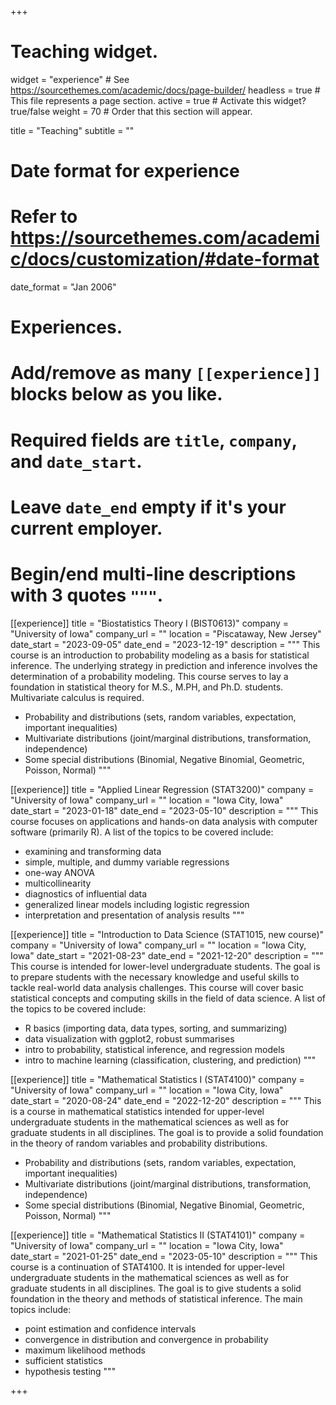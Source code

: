 +++
# Teaching widget.
widget = "experience"  # See https://sourcethemes.com/academic/docs/page-builder/
headless = true  # This file represents a page section.
active = true  # Activate this widget? true/false
weight = 70  # Order that this section will appear.

title = "Teaching"
subtitle = ""

# Date format for experience
#   Refer to https://sourcethemes.com/academic/docs/customization/#date-format
date_format = "Jan 2006"

# Experiences.
#   Add/remove as many `[[experience]]` blocks below as you like.
#   Required fields are `title`, `company`, and `date_start`.
#   Leave `date_end` empty if it's your current employer.
#   Begin/end multi-line descriptions with 3 quotes `"""`.

[[experience]]
  title = "Biostatistics Theory I (BIST0613)"
  company = "University of Iowa"
  company_url = ""
  location = "Piscataway, New Jersey"
  date_start = "2023-09-05"
  date_end = "2023-12-19"
  description = """
  This course is an introduction to probability modeling as a basis for statistical inference. The underlying strategy in prediction and inference involves the determination of a probability modeling. This course serves to lay a foundation in statistical theory for M.S., M.PH, and Ph.D. students. Multivariate calculus is required. 
  
  * Probability and distributions (sets, random variables, expectation, important inequalities)
  * Multivariate distributions (joint/marginal distributions, transformation, independence)
  * Some special distributions (Binomial, Negative Binomial, Geometric, Poisson, Normal)
  """

[[experience]]
  title = "Applied Linear Regression (STAT3200)"
  company = "University of Iowa"
  company_url = ""
  location = "Iowa City, Iowa"
  date_start = "2023-01-18"
  date_end = "2023-05-10"
  description = """
  This course focuses on applications and hands-on data analysis with computer software (primarily R). A list of the topics to be covered include:
  
  * examining and transforming data
  * simple, multiple, and dummy variable regressions
  * one-way ANOVA
  * multicollinearity
  * diagnostics of influential data
  * generalized linear models including logistic regression
  * interpretation and presentation of analysis results
  """



[[experience]]
  title = "Introduction to Data Science (STAT1015, new course)"
  company = "University of Iowa"
  company_url = ""
  location = "Iowa City, Iowa"
  date_start = "2021-08-23"
  date_end = "2021-12-20"
  description = """
  This course is intended for lower-level undergraduate students. The goal is to prepare students with the necessary knowledge and useful skills to tackle real-world data analysis challenges. This course will cover basic statistical concepts and computing skills in the field of data science. A list of the topics to be covered include:
  
  * R basics (importing data, data types, sorting, and summarizing)
  * data visualization with ggplot2, robust summarises
  * intro to probability, statistical inference, and regression models
  * intro to machine learning (classification, clustering, and prediction)
  """
  

[[experience]]
  title = "Mathematical Statistics I (STAT4100)"
  company = "University of Iowa"
  company_url = ""
  location = "Iowa City, Iowa"
  date_start = "2020-08-24"
  date_end = "2022-12-20"
  description = """
  This is a course in mathematical statistics intended for upper-level undergraduate students
  in the mathematical sciences as well as for graduate students in all disciplines. The goal is
  to provide a solid foundation in the theory of random variables and probability distributions.
  
  * Probability and distributions (sets, random variables, expectation, important inequalities)
  * Multivariate distributions (joint/marginal distributions, transformation, independence)
  * Some special distributions (Binomial, Negative Binomial, Geometric, Poisson, Normal)
  """
  
  [[experience]]
  title = "Mathematical Statistics II (STAT4101)"
  company = "University of Iowa"
  company_url = ""
  location = "Iowa City, Iowa"
  date_start = "2021-01-25"
  date_end = "2023-05-10"
  description = """
  This course is a continuation of STAT4100. It is intended for upper-level undergraduate students in the mathematical sciences 
  as well as for graduate students in all disciplines. The goal is to give students a solid foundation in the theory and methods of statistical inference. 
  The main topics include:
  
  * point estimation and confidence intervals
  * convergence in distribution and convergence in probability 
  * maximum likelihood methods
  * sufficient statistics
  * hypothesis testing
  """

+++
